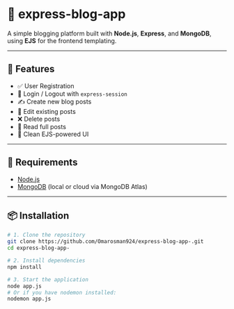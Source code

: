 # 📘 express-blog-app

A simple blogging platform built with **Node.js**, **Express**, and **MongoDB**, using **EJS** for the frontend templating.

---

## 🚀 Features

- ✅ User Registration
- 🔐 Login / Logout with `express-session`
- ✍️ Create new blog posts
- 📝 Edit existing posts
- ❌ Delete posts
- 📖 Read full posts
- 🎨 Clean EJS-powered UI

---

## 🧰 Requirements

- [Node.js](https://nodejs.org/)
- [MongoDB](https://www.mongodb.com/) (local or cloud via MongoDB Atlas)

---

## 📦 Installation

```bash
# 1. Clone the repository
git clone https://github.com/Omarosman924/express-blog-app-.git
cd express-blog-app-

# 2. Install dependencies
npm install

# 3. Start the application
node app.js
# Or if you have nodemon installed:
nodemon app.js
